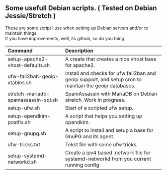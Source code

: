 ## Some usefull Debian scripts. ( Tested on Debian Jessie/Stretch )

These are some script i use when setting up Debian servers and/or to maintain things.  
If you have improvements, well, its github, so do you thing.

| Command | Description |
| :------- | :----------- |
| setup-apache2-vhost-defaults.sh | A create that creates a nice vhost base for apache2. |
| ufw-fail2bah-geoip-xtables.sh | Install and checks for ufw fail2ban and geoip support, and setup cron to maintain the geoip databases. |
| stretch-mariadb-spamassassin-sql.sh | SpamAssassin with MariaDB on Debian stretch. Work in progress. |
| setup-ufw.sh | Start of a scripted ufw setup. |
| setup-opendkim-postfix.sh | A script that helps you setting up opendkim. |
| setup-gnupg.sh| A script to install and setup a base for GnuPG and its agent.|
| ufw-tricks.txt | Tekst file with some ufw tricks. |
| setup-systemd-networkd.sh | Create a ipv4 based .network file for systemd-networkd from you current running config|
